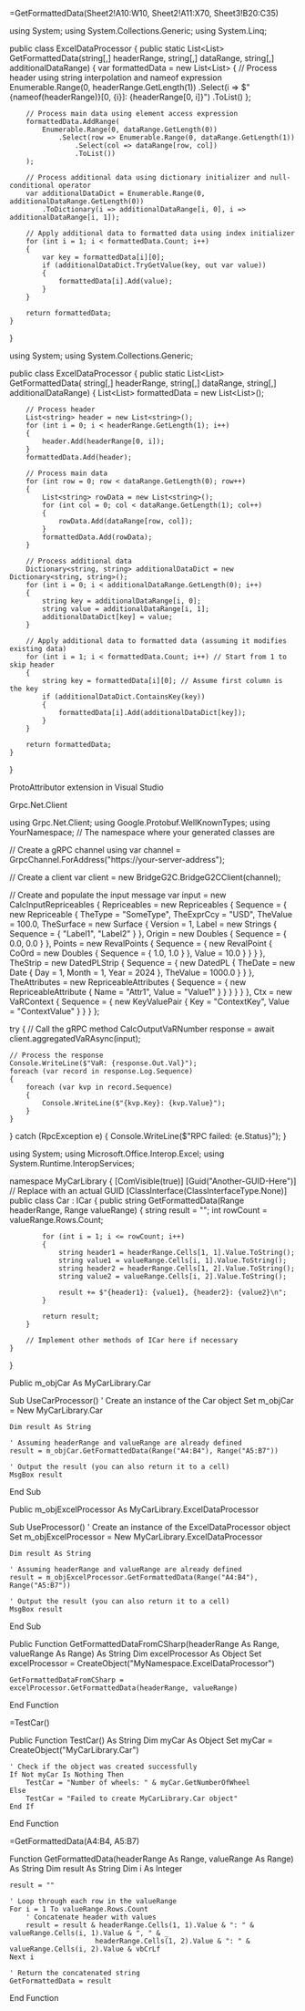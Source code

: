 

=GetFormattedData(Sheet2!A10:W10, Sheet2!A11:X70, Sheet3!B20:C35)



using System;
using System.Collections.Generic;
using System.Linq;

public class ExcelDataProcessor
{
    public static List<List<string>> GetFormattedData(string[,] headerRange, string[,] dataRange, string[,] additionalDataRange)
    {
        var formattedData = new List<List<string>>
        {
            // Process header using string interpolation and nameof expression
            Enumerable.Range(0, headerRange.GetLength(1))
                .Select(i => $"{nameof(headerRange)}[0, {i}]: {headerRange[0, i]}")
                .ToList()
        };

        // Process main data using element access expression
        formattedData.AddRange(
            Enumerable.Range(0, dataRange.GetLength(0))
                .Select(row => Enumerable.Range(0, dataRange.GetLength(1))
                    .Select(col => dataRange[row, col])
                    .ToList())
        );

        // Process additional data using dictionary initializer and null-conditional operator
        var additionalDataDict = Enumerable.Range(0, additionalDataRange.GetLength(0))
            .ToDictionary(i => additionalDataRange[i, 0], i => additionalDataRange[i, 1]);

        // Apply additional data to formatted data using index initializer
        for (int i = 1; i < formattedData.Count; i++)
        {
            var key = formattedData[i][0];
            if (additionalDataDict.TryGetValue(key, out var value))
            {
                formattedData[i].Add(value);
            }
        }

        return formattedData;
    }
}




using System;
using System.Collections.Generic;

public class ExcelDataProcessor
{
    public static List<List<string>> GetFormattedData(
        string[,] headerRange,
        string[,] dataRange,
        string[,] additionalDataRange)
    {
        List<List<string>> formattedData = new List<List<string>>();

        // Process header
        List<string> header = new List<string>();
        for (int i = 0; i < headerRange.GetLength(1); i++)
        {
            header.Add(headerRange[0, i]);
        }
        formattedData.Add(header);

        // Process main data
        for (int row = 0; row < dataRange.GetLength(0); row++)
        {
            List<string> rowData = new List<string>();
            for (int col = 0; col < dataRange.GetLength(1); col++)
            {
                rowData.Add(dataRange[row, col]);
            }
            formattedData.Add(rowData);
        }

        // Process additional data
        Dictionary<string, string> additionalDataDict = new Dictionary<string, string>();
        for (int i = 0; i < additionalDataRange.GetLength(0); i++)
        {
            string key = additionalDataRange[i, 0];
            string value = additionalDataRange[i, 1];
            additionalDataDict[key] = value;
        }

        // Apply additional data to formatted data (assuming it modifies existing data)
        for (int i = 1; i < formattedData.Count; i++) // Start from 1 to skip header
        {
            string key = formattedData[i][0]; // Assume first column is the key
            if (additionalDataDict.ContainsKey(key))
            {
                formattedData[i].Add(additionalDataDict[key]);
            }
        }

        return formattedData;
    }
}







ProtoAttributor extension in Visual Studio

Grpc.Net.Client


using Grpc.Net.Client;
using Google.Protobuf.WellKnownTypes;
using YourNamespace; // The namespace where your generated classes are

// Create a gRPC channel
using var channel = GrpcChannel.ForAddress("https://your-server-address");

// Create a client
var client = new BridgeG2C.BridgeG2CClient(channel);

// Create and populate the input message
var input = new CalcInputRepriceables
{
    Repriceables = new Repriceables
    {
        Sequence = 
        {
            new Repriceable
            {
                TheType = "SomeType",
                TheExprCcy = "USD",
                TheValue = 100.0,
                TheSurface = new Surface
                {
                    Version = 1,
                    Label = new Strings { Sequence = { "Label1", "Label2" } },
                    Origin = new Doubles { Sequence = { 0.0, 0.0 } },
                    Points = new RevalPoints
                    {
                        Sequence = 
                        {
                            new RevalPoint
                            {
                                CoOrd = new Doubles { Sequence = { 1.0, 1.0 } },
                                Value = 10.0
                            }
                        }
                    }
                },
                TheStrip = new DatedPLStrip
                {
                    Sequence = 
                    {
                        new DatedPL
                        {
                            TheDate = new Date { Day = 1, Month = 1, Year = 2024 },
                            TheValue = 1000.0
                        }
                    }
                },
                TheAttributes = new RepriceableAttributes
                {
                    Sequence = 
                    {
                        new RepriceableAttribute { Name = "Attr1", Value = "Value1" }
                    }
                }
            }
        }
    },
    Ctx = new VaRContext
    {
        Sequence = 
        {
            new KeyValuePair { Key = "ContextKey", Value = "ContextValue" }
        }
    }
};

try
{
    // Call the gRPC method
    CalcOutputVaRNumber response = await client.aggregatedVaRAsync(input);

    // Process the response
    Console.WriteLine($"VaR: {response.Out.Val}");
    foreach (var record in response.Log.Sequence)
    {
        foreach (var kvp in record.Sequence)
        {
            Console.WriteLine($"{kvp.Key}: {kvp.Value}");
        }
    }
}
catch (RpcException e)
{
    Console.WriteLine($"RPC failed: {e.Status}");
}


using System;
using Microsoft.Office.Interop.Excel;
using System.Runtime.InteropServices;

namespace MyCarLibrary
{
    [ComVisible(true)]
    [Guid("Another-GUID-Here")]  // Replace with an actual GUID
    [ClassInterface(ClassInterfaceType.None)]
    public class Car : ICar
    {
        public string GetFormattedData(Range headerRange, Range valueRange)
        {
            string result = "";
            int rowCount = valueRange.Rows.Count;

            for (int i = 1; i <= rowCount; i++)
            {
                string header1 = headerRange.Cells[1, 1].Value.ToString();
                string value1 = valueRange.Cells[i, 1].Value.ToString();
                string header2 = headerRange.Cells[1, 2].Value.ToString();
                string value2 = valueRange.Cells[i, 2].Value.ToString();

                result += $"{header1}: {value1}, {header2}: {value2}\n";
            }

            return result;
        }

        // Implement other methods of ICar here if necessary
    }
}



Public m_objCar As MyCarLibrary.Car

Sub UseCarProcessor()
    ' Create an instance of the Car object
    Set m_objCar = New MyCarLibrary.Car
    
    Dim result As String

    ' Assuming headerRange and valueRange are already defined
    result = m_objCar.GetFormattedData(Range("A4:B4"), Range("A5:B7"))

    ' Output the result (you can also return it to a cell)
    MsgBox result
End Sub





Public m_objExcelProcessor As MyCarLibrary.ExcelDataProcessor

Sub UseProcessor()
    ' Create an instance of the ExcelDataProcessor object
    Set m_objExcelProcessor = New MyCarLibrary.ExcelDataProcessor
    
    Dim result As String

    ' Assuming headerRange and valueRange are already defined
    result = m_objExcelProcessor.GetFormattedData(Range("A4:B4"), Range("A5:B7"))

    ' Output the result (you can also return it to a cell)
    MsgBox result
End Sub





Public Function GetFormattedDataFromCSharp(headerRange As Range, valueRange As Range) As String
    Dim excelProcessor As Object
    Set excelProcessor = CreateObject("MyNamespace.ExcelDataProcessor")
    
    GetFormattedDataFromCSharp = excelProcessor.GetFormattedData(headerRange, valueRange)
End Function




=TestCar()


Public Function TestCar() As String
    Dim myCar As Object
    Set myCar = CreateObject("MyCarLibrary.Car")

    ' Check if the object was created successfully
    If Not myCar Is Nothing Then
        TestCar = "Number of wheels: " & myCar.GetNumberOfWheel
    Else
        TestCar = "Failed to create MyCarLibrary.Car object"
    End If
End Function




=GetFormattedData(A4:B4, A5:B7)



Function GetFormattedData(headerRange As Range, valueRange As Range) As String
    Dim result As String
    Dim i As Integer
    
    result = ""
    
    ' Loop through each row in the valueRange
    For i = 1 To valueRange.Rows.Count
        ' Concatenate header with values
        result = result & headerRange.Cells(1, 1).Value & ": " & valueRange.Cells(i, 1).Value & ", " & _
                         headerRange.Cells(1, 2).Value & ": " & valueRange.Cells(i, 2).Value & vbCrLf
    Next i
    
    ' Return the concatenated string
    GetFormattedData = result
End Function
